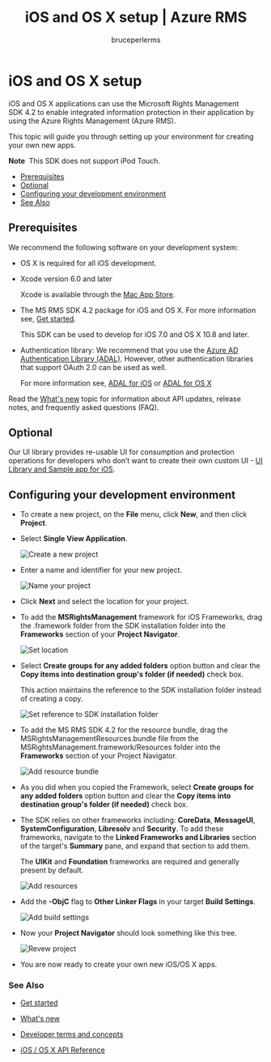﻿---
# required metadata

title: iOS and OS X setup | Azure RMS
description: iOS and OS X applications can use the RMS SDK 4.2 to enable integrated information protection in their application by using the AAD RM.
keywords:
author: bruceperlerms
manager: mbaldwin
ms.date: 09/25/2016
ms.topic: article
ms.prod:
ms.service: information-protection
ms.technology: techgroup-identity
ms.assetid: b31e5b72-e65e-450a-b1b8-d46e81e9fb34
# optional metadata

#ROBOTS:
audience: developer
#ms.devlang:
ms.reviewer: shubhamp
ms.suite: ems
#ms.tgt_pltfrm:
#ms.custom:

---

# iOS and OS X setup

iOS and OS X applications can use the Microsoft Rights Management SDK 4.2 to enable integrated information protection in their application by using the Azure Rights Management (Azure RMS).

This topic will guide you through setting up your environment for creating your own new apps.

**Note**  This SDK does not support iPod Touch.


-   [Prerequisites](#prerequisites)
-   [Optional](#optional)
-   [Configuring your development environment](#configuring-your-development-environment)
-   [See Also](#see-also)

## Prerequisites

We recommend the following software on your development system:

-   OS X is required for all iOS development.
-   Xcode version 6.0 and later

    Xcode is available through the [Mac App Store](https://developer.apple.com/technologies/mac/).

-   The MS RMS SDK 4.2 package for iOS and OS X. For more information see, [Get started](get-started.md).

    This SDK can be used to develop for iOS 7.0 and OS X 10.8 and later.

-   Authentication library: We recommend that you use the [Azure AD Authentication Library (ADAL)](https://msdn.microsoft.com/library/jj573266.aspx). However, other authentication libraries that support OAuth 2.0 can be used as well.

    For more information see, [ADAL for iOS](https://github.com/MSOpenTech/azure-activedirectory-library-for-ios) or [ADAL for OS X](https://github.com/MSOpenTech/azure-activedirectory-library-for-ios/tree/OSXUniversal)

Read the [What's new](release-notes.md) topic for information about API updates, release notes, and frequently asked questions (FAQ).

## Optional

Our UI library provides re-usable UI for consumption and protection operations for developers who don’t want to create their own custom UI - [UI Library and Sample app for iOS](https://github.com/AzureAD/rms-sdk-ui-for-ios).

## Configuring your development environment

-   To create a new project, on the **File** menu, click **New**, and then click **Project**.
-   Select **Single View Application**.

    ![Create a new project](../media/iOS-Project.png)

-   Enter a name and identifier for your new project.

    ![Name your project](../media/iOS-project-options.png)

-   Click **Next** and select the location for your project.
-   To add the **MSRightsManagement** framework for iOS Frameworks, drag the .framework folder from the SDK installation folder into the **Frameworks** section of your **Project Navigator**.

    ![Set location](../media/ios-add-dependencies-01a.png)

-   Select **Create groups for any added folders** option button and clear the **Copy items into destination group's folder (if needed)** check box.

    This action maintains the reference to the SDK installation folder instead of creating a copy.

    ![Set reference to SDK installation folder](../media/iOS-create-groups.png)

-   To add the MS RMS SDK 4.2 for the resource bundle, drag the MSRightsManagementResources.bundle file from the MSRightsManagement.framework/Resources folder into the **Frameworks** section of your Project Navigator.

    ![Add resource bundle](../media/iOS-add-resource-bundle-02a.png)

-   As you did when you copied the Framework, select **Create groups for any added folders** option button and clear the **Copy items into destination group's folder (if needed)** check box.
-   The SDK relies on other frameworks including: **CoreData**, **MessageUI**, **SystemConfiguration**, **Libresolv** and **Security**. To add these frameworks, navigate to the **Linked Frameworks and Libraries** section of the target's **Summary** pane, and expand that section to add them.

    The **UIKit** and **Foundation** frameworks are required and generally present by default.

    ![Add resources](../media/iOS-add-libraries.png)

-   Add the **-ObjC** flag to **Other Linker Flags** in your target **Build Settings**.

    ![Add build settings](../media/iOS-linker-flags.png)

-   Now your **Project Navigator** should look something like this tree.

    ![Revew project](../media/iOS-verify-setup-01a.png)

-   You are now ready to create your own new iOS/OS X apps.

### See Also

* [Get started](get-started.md)

* [What's new](release-notes.md)

* [Developer terms and concepts](core-concepts.md)

* [iOS / OS X API Reference](https://msdn.microsoft.com/library/dn758306.aspx)

 

 
